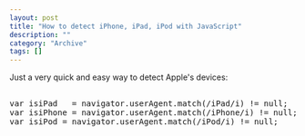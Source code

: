 ```yaml
--- 
layout: post 
title: "How to detect iPhone, iPad, iPod with JavaScript"
description: ""
category: "Archive"
tags: []
---  
```

Just a very quick and easy way to detect Apple's devices:


<pre class="brush: javascript"> 
var isiPad   = navigator.userAgent.match(/iPad/i) != null;   
var isiPhone = navigator.userAgent.match(/iPhone/i) != null;   
var isiPod = navigator.userAgent.match(/iPod/i) != null;</pre>